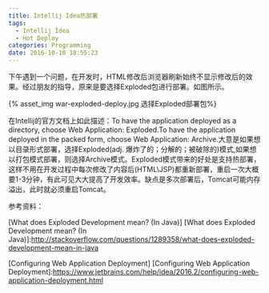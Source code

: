 ```yaml
---
title: Intellij Idea热部署
tags:
  - Intellij Idea
  - Hot Deploy
categories: Programming
date: 2016-10-10 18:55:23
---
```



下午遇到一个问题，在开发时，HTML修改后浏览器刷新始终不显示修改后的效果。经过朋友的指导，原来是要选择Exploded包进行部署。如图所示。

<!-- more -->

{% asset_img war-exploded-deploy.jpg 选择Exploded部署包%}

在Intellij的官方文档上如此描述：To have the application deployed as a directory, choose Web Application: Exploded.To have the application deployed in the packed form, choose Web Application: Archive.大意是如果想以目录形式部署，选择Exploded(adj. 爆炸了的；分解的；被破除的)模式,如果想以打包模式部署，则选择Archive模式。Exploded模式带来的好处是支持热部署，这样不用在开发过程中每次修改了内容后(HTML\JSP)都重新部署，重启一次大概要1-3分钟，有此可见大大提高了开发效率。缺点是多次部署后，Tomcat可能内存溢出，此时就必须重启Tomcat。

参考资料：

[What does Exploded Development mean? (In Java)]
[What does Exploded Development mean? (In Java)]:http://stackoverflow.com/questions/1289358/what-does-exploded-development-mean-in-java

[Configuring Web Application Deployment]
[Configuring Web Application Deployment]:https://www.jetbrains.com/help/idea/2016.2/configuring-web-application-deployment.html